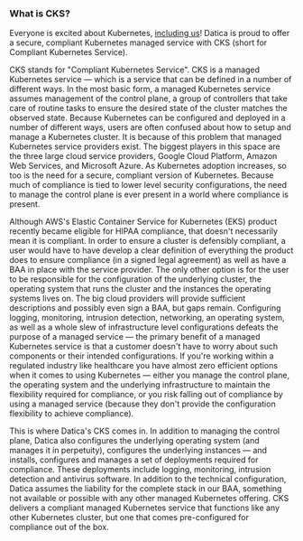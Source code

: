 ### What is CKS?

Everyone is excited about Kubernetes, [including us](https://datica.com/blog/datica's-gone-native-cloud-native/)! Datica is proud to offer a secure, compliant Kubernetes managed service with CKS (short for Compliant Kubernetes Service).

CKS stands for "Compliant Kubernetes Service". CKS is a managed Kubernetes service — which is a service that can be defined in a number of different ways. In the most basic form, a managed Kubernetes service assumes management of the control plane, a group of controllers that take care of routine tasks to ensure the desired state of the cluster matches the observed state. Because Kubernetes can be configured and deployed in a number of different ways, users are often confused about how to setup and manage a Kubernetes cluster. It is because of this problem that managed Kubernetes service providers exist. The biggest players in this space are the three large cloud service providers, Google Cloud Platform, Amazon Web Services, and Microsoft Azure. As Kubernetes adoption increases, so too is the need for a secure, compliant version of Kubernetes. Because much of compliance is tied to lower level security configurations, the need to manage the control plane is ever present in a world where compliance is present.

Although AWS's Elastic Container Service for Kubernetes (EKS) product recently became eligible for HIPAA compliance, that doesn't necessarily mean it is compliant. In order to ensure a cluster is defensibly compliant, a user would have to have develop a clear definition of everything the product does to ensure compliance (in a signed legal agreement) as well as have a BAA in place with the service provider. The only other option is for the user to be responsible for the configuration of the underlying cluster, the operating system that runs the cluster and the instances the operating systems lives on. The big cloud providers will provide sufficient descriptions and possibly even sign a BAA, but gaps remain. Configuring logging, monitoring, intrusion detection, networking, an operating system, as well as a whole slew of infrastructure level configurations defeats the purpose of a managed service — the primary benefit of a managed Kubernetes service is that a customer doesn't have to worry about such components or their intended configurations. If you're working within a regulated industry like healthcare you have almost zero efficient options when it comes to using Kubernetes — either you manage the control plane, the operating system and the underlying infrastructure to maintain the flexibility required for compliance, or you risk falling out of compliance by using a managed service (because they don't provide the configuration flexibility to achieve compliance).

This is where Datica's CKS comes in. In addition to managing the control plane, Datica also configures the underlying operating system (and manages it in perpetuity), configures the underlying instances — and installs, configures and manages a set of deployments required for compliance. These deployments include logging, monitoring, intrusion detection and antivirus software. In addition to the technical configuration, Datica assumes the liability for the complete stack in our BAA, something not available or possible with any other managed Kubernetes offering. CKS delivers a compliant managed Kubernetes service that functions like any other Kubernetes cluster, but one that comes pre-configured for compliance out of the box.
